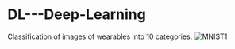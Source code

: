 # DL---Deep-Learning
Classification of images of wearables into 10 categories.
![MNIST1](https://user-images.githubusercontent.com/59066706/177036902-9cf31d34-e9b3-4d00-b67f-b17d7f36b207.png)
